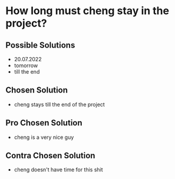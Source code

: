 # How long must cheng stay in the project?

## Possible Solutions

- 20.07.2022
- tomorrow
- till the end

## Chosen Solution
- cheng stays till the end of the project

## Pro Chosen Solution
- cheng is a very nice guy

## Contra Chosen Solution
- cheng doesn't have time for this shit
